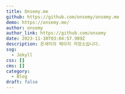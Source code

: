 ```yaml
---
title: Onsemy.me
github: https://github.com/onsemy/onsemy.me
demo: https://onsemy.me/
author: onsemy
author_link: https://github.com/onsemy
date: 2023-11-30T03:04:57.989Z
description: 온새미의 페이지 저장소입니다.
ssg:
  - Jekyll
css: []
cms: []
category:
  - Blog
draft: false
---
```

